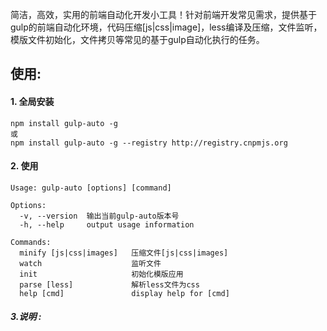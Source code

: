简洁，高效，实用的前端自动化开发小工具！针对前端开发常见需求，提供基于gulp的前端自动化环境，代码压缩[js|css|image]，less编译及压缩，文件监听，模版文件初始化，文件拷贝等常见的基于gulp自动化执行的任务。

## 使用:

#### 1. 全局安装
```
npm install gulp-auto -g
或
npm install gulp-auto -g --registry http://registry.cnpmjs.org
```

#### 2. 使用

```
Usage: gulp-auto [options] [command]

Options:
  -v, --version  输出当前gulp-auto版本号
  -h, --help     output usage information

Commands:
  minify [js|css|images]   压缩文件[js|css|images]
  watch                    监听文件
  init                     初始化模版应用
  parse [less]             解析less文件为css
  help [cmd]               display help for [cmd]
```

##### 3.说明 :  
```

```

